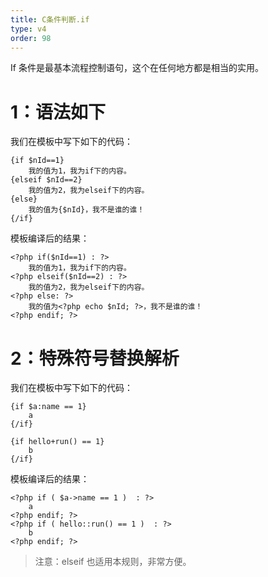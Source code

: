```yaml
---
title: C条件判断.if
type: v4
order: 98
---
```


If 条件是最基本流程控制语句，这个在任何地方都是相当的实用。

# 1：语法如下
我们在模板中写下如下的代码：
~~~
{if $nId==1}   
    我的值为1，我为if下的内容。   
{elseif $nId==2}   
    我的值为2，我为elseif下的内容。   
{else}   
    我的值为{$nId}，我不是谁的谁！   
{/if}
~~~ 

模板编译后的结果：
~~~
<?php if($nId==1) : ?>   
    我的值为1，我为if下的内容。   
<?php elseif($nId==2) : ?>   
    我的值为2，我为elseif下的内容。   
<?php else: ?>   
    我的值为<?php echo $nId; ?>，我不是谁的谁！   
<?php endif; ?>
~~~

# 2：特殊符号替换解析
我们在模板中写下如下的代码：
~~~
{if $a:name == 1}
    a
{/if}

{if hello+run() == 1}
    b
{/if}
~~~ 

模板编译后的结果：
~~~
<?php if ( $a->name == 1 )  : ?>
    a
<?php endif; ?>
<?php if ( hello::run() == 1 )  : ?>
    b
<?php endif; ?>
~~~

> 注意：elseif 也适用本规则，非常方便。
